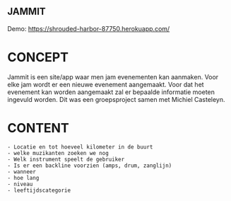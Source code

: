 ## JAMMIT ##

Demo: https://shrouded-harbor-87750.herokuapp.com/

# CONCEPT #

Jammit is een site/app waar men jam evenementen kan aanmaken. Voor elke jam wordt er een nieuwe evenement aangemaakt. Voor dat het evenement kan worden aangemaakt zal er bepaalde informatie moeten ingevuld worden. Dit was een groepsproject samen met Michiel Casteleyn.
# CONTENT #

    - Locatie en tot hoeveel kilometer in de buurt
    - welke muzikanten zoeken we nog
    - Welk instrument speelt de gebruiker
    - Is er een backline voorzien (amps, drum, zanglijn)
    - wanneer
    - hoe lang
    - niveau
    - leeftijdscategorie
